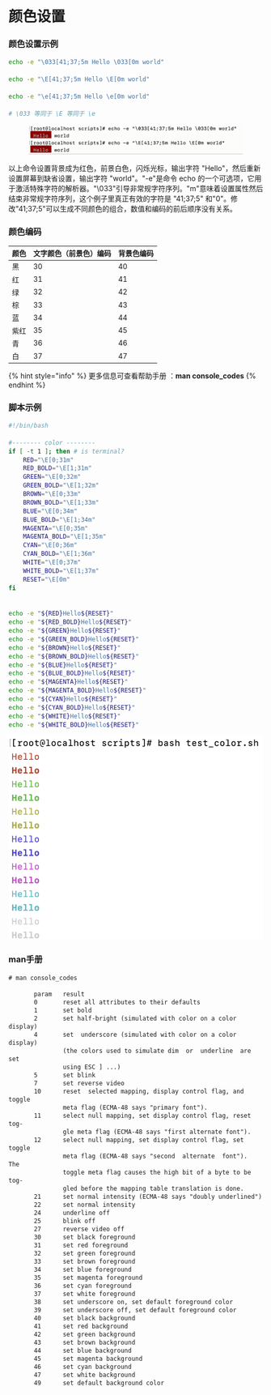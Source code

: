 # 颜色设置

### 颜色设置示例

```bash
echo -e "\033[41;37;5m Hello \033[0m world"

echo -e "\E[41;37;5m Hello \E[0m world"

echo -e "\e[41;37;5m Hello \e[0m world"

# \033 等同于 \E 等同于 \e
```

<figure><img src="../../.gitbook/assets/color.gif" alt=""><figcaption></figcaption></figure>

以上命令设置背景成为红色，前景白色，闪烁光标，输出字符 "Hello"，然后重新设置屏幕到缺省设置，输出字符 "world"。"-e"是命令 echo 的一个可选项，它用于激活特殊字符的解析器。"\033"引导非常规字符序列。"m"意味着设置属性然后结束非常规字符序列，这个例子里真正有效的字符是 "41;37;5" 和"0"。修改"41;37;5"可以生成不同颜色的组合，数值和编码的前后顺序没有关系。

### 颜色编码

| 颜色 | 文字颜色（前景色）编码 | 背景色编码 |
| -- | ----------- | ----- |
| 黑  | 30          | 40    |
| 红  | 31          | 41    |
| 绿  | 32          | 42    |
| 棕  | 33          | 43    |
| 蓝  | 34          | 44    |
| 紫红 | 35          | 45    |
| 青  | 36          | 46    |
| 白  | 37          | 47    |

{% hint style="info" %}
更多信息可查看帮助手册 ：**man console\_codes**
{% endhint %}

### 脚本示例

```bash
#!/bin/bash

#-------- color --------
if [ -t 1 ]; then # is terminal?
    RED="\E[0;31m"
    RED_BOLD="\E[1;31m"
    GREEN="\E[0;32m"
    GREEN_BOLD="\E[1;32m"
    BROWN="\E[0;33m"
    BROWN_BOLD="\E[1;33m"
    BLUE="\E[0;34m"
    BLUE_BOLD="\E[1;34m"
    MAGENTA="\E[0;35m"
    MAGENTA_BOLD="\E[1;35m"
    CYAN="\E[0;36m"
    CYAN_BOLD="\E[1;36m"
    WHITE="\E[0;37m"
    WHITE_BOLD="\E[1;37m"
    RESET="\E[0m"
fi


echo -e "${RED}Hello${RESET}"
echo -e "${RED_BOLD}Hello${RESET}"
echo -e "${GREEN}Hello${RESET}"
echo -e "${GREEN_BOLD}Hello${RESET}"
echo -e "${BROWN}Hello${RESET}"
echo -e "${BROWN_BOLD}Hello${RESET}"
echo -e "${BLUE}Hello${RESET}"
echo -e "${BLUE_BOLD}Hello${RESET}"
echo -e "${MAGENTA}Hello${RESET}"
echo -e "${MAGENTA_BOLD}Hello${RESET}"
echo -e "${CYAN}Hello${RESET}"
echo -e "${CYAN_BOLD}Hello${RESET}"
echo -e "${WHITE}Hello${RESET}"
echo -e "${WHITE_BOLD}Hello${RESET}"
```

![](<../../.gitbook/assets/image (61).png>)

### man手册

```
# man console_codes

       param   result
       0       reset all attributes to their defaults
       1       set bold
       2       set half-bright (simulated with color on a color display)
       4       set  underscore (simulated with color on a color display)
               (the colors used to simulate dim  or  underline  are  set
               using ESC ] ...)
       5       set blink
       7       set reverse video
       10      reset  selected mapping, display control flag, and toggle
               meta flag (ECMA-48 says "primary font").
       11      select null mapping, set display control flag, reset tog‐
               gle meta flag (ECMA-48 says "first alternate font").
       12      select null mapping, set display control flag, set toggle
               meta flag (ECMA-48 says "second  alternate  font").   The
               toggle meta flag causes the high bit of a byte to be tog‐
               gled before the mapping table translation is done.
       21      set normal intensity (ECMA-48 says "doubly underlined")
       22      set normal intensity
       24      underline off
       25      blink off
       27      reverse video off
       30      set black foreground
       31      set red foreground
       32      set green foreground
       33      set brown foreground
       34      set blue foreground
       35      set magenta foreground
       36      set cyan foreground
       37      set white foreground
       38      set underscore on, set default foreground color
       39      set underscore off, set default foreground color
       40      set black background
       41      set red background
       42      set green background
       43      set brown background
       44      set blue background
       45      set magenta background
       46      set cyan background
       47      set white background
       49      set default background color
```
